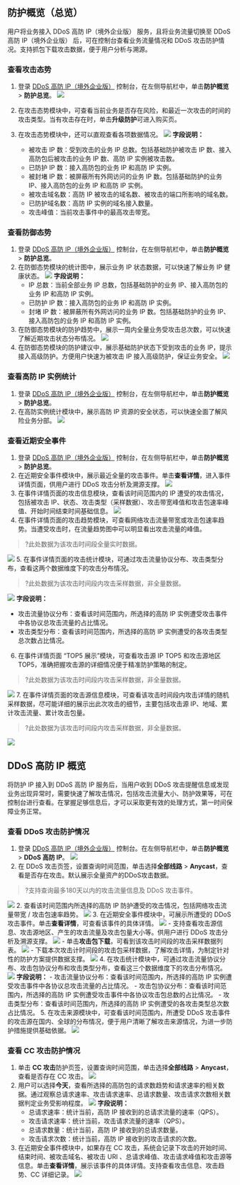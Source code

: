 ## 防护概览（总览）
用户将业务接入 DDoS 高防 IP（境外企业版） 服务，且将业务流量切换至 DDoS 高防 IP（境外企业版） 后，可在控制台查看业务流量情况和 DDoS 攻击防护情况。支持抓包下载攻击数据，便于用户分析与溯源。


### 查看攻击态势
1.	登录 [DDoS 高防 IP（境外企业版）](https://console.cloud.tencent.com/ddos/ddos-basic) 控制台，在左侧导航栏中，单击**防护概览** > **防护总览**。
![](https://qcloudimg.tencent-cloud.cn/raw/d43fa663afebd05e6807dde663b90258.png)
2.	在攻击态势模块中，可查看当前业务是否存在风险，和最近一次攻击的时间的攻击类型。当有攻击存在时，单击**升级防护**可进入购买页。

3. 在攻击态势模块中，还可以直观查看各项数据情况。
![](https://qcloudimg.tencent-cloud.cn/raw/4ecad368488ce05e5c54d6ac8b316fa4.png)
   **字段说明：**
    - 被攻击 IP 数：受到攻击的业务 IP 总数。包括基础防护被攻击 IP 数、接入高防包后被攻击的业务 IP 数、高防 IP 实例被攻击数。
    - 已防护 IP 数：接入高防包的业务 IP 和高防 IP 实例。
    - 被封堵 IP 数：被屏蔽所有外网访问的业务 IP 数。包括基础防护的业务 IP、接入高防包的业务 IP 和高防 IP 实例。
    - 被攻击域名数：高防 IP 被攻击的域名数、被攻击的端口所影响的域名数。
    - 已防护域名数：高防 IP 实例的域名接入数量。
    - 攻击峰值：当前攻击事件中的最高攻击带宽。


### 查看防御态势
1.	登录 [DDoS 高防 IP（境外企业版）](https://console.cloud.tencent.com/ddos/ddos-basic) 控制台，在左侧导航栏中，单击**防护概览** > **防护总览**。
2. 在防御态势模块的统计图中，展示业务 IP 状态数据，可以快速了解业务 IP 健康状态。
![](https://qcloudimg.tencent-cloud.cn/raw/7a88a800c181831dc4580e3dc923102f.png)
   **字段说明：**
    - IP 总数：当前全部业务 IP 总数，包括基础防护的业务 IP、接入高防包的业务 IP 和高防 IP 实例。
    - 已防护 IP 数：接入高防包的业务 IP 和高防 IP 实例。
    - 封堵 IP 数：被屏蔽所有外网访问的业务 IP 数。包括基础防护的业务 IP、接入高防包的业务 IP 和高防 IP 实例。
3. 在防御态势模块的防护趋势中，展示一周内全量业务受攻击总次数，可以快速了解近期攻击状态分布情况。
![](https://qcloudimg.tencent-cloud.cn/raw/63ed220cf237d856528e1f2b1a80e49e.png)
3. 在防御态势模块的防护建议中，展示基础防护状态下受到攻击的业务 IP，提示接入高级防护。方便用户快速为被攻击 IP 接入高级防护，保证业务安全。
![](https://qcloudimg.tencent-cloud.cn/raw/7cce1b85e81dab27cae83e03cfabeb13.png)

### 查看高防 IP 实例统计
1.	登录 [DDoS 高防 IP（境外企业版）](https://console.cloud.tencent.com/ddos/ddos-basic) 控制台，在左侧导航栏中，单击**防护概览** > **防护总览**。
2. 在高防实例统计模块中，展示高防 IP 资源的安全状态，可以快速全面了解风险业务分部。
![](https://qcloudimg.tencent-cloud.cn/raw/5a08a7115062914ecccf1674762a541a.png)

### 查看近期安全事件
1.	登录 [DDoS 高防 IP（境外企业版）](https://console.cloud.tencent.com/ddos/ddos-basic) 控制台，在左侧导航栏中，单击**防护概览** > **防护总览**。
2. 在近期安全事件模块中，展示最近全量的攻击事件。单击**查看详情**，进入事件详情页面，供用户进行 DDoS 攻击分析及溯源支撑。
![](https://qcloudimg.tencent-cloud.cn/raw/61528176e7f8297f3532901bca36c761.png)
3. 在事件详情页面的攻击信息模块，查看该时间范围内的 IP 遭受的攻击情况，包括被攻击 IP、状态、攻击类型（采样数据）、攻击带宽峰值和攻击包速率峰值、开始时间结束时间基础信息。
![](https://qcloudimg.tencent-cloud.cn/raw/4aa25f97c6f9dbaee1a1d747f315b428.png)
4. 在事件详情页面的攻击趋势模块，可查看网络攻击流量带宽或攻击包速率趋势。当遭受攻击时，在流量趋势图中可以明显看出攻击流量的峰值。
>?此处数据为该攻击时间段全量实时数据。

![](https://qcloudimg.tencent-cloud.cn/raw/1df1d09926470f122ea43afa351dcf7f.png)
5. 在事件详情页面的攻击统计模块，可通过攻击流量协议分布、攻击类型分布，查看这两个数据维度下的攻击分布情况。
>?此处数据为该攻击时间段内攻击采样数据，非全量数据。

![](https://qcloudimg.tencent-cloud.cn/raw/8c72fbac90522d2aa0eccda6a56d9e7d.png)
   **字段说明：**
   - 攻击流量协议分布：查看该时间范围内，所选择的高防 IP 实例遭受攻击事件中各协议总攻击流量的占比情况。
   - 攻击类型分布：查看该时间范围内，所选择的高防 IP 实例遭受的各攻击类型总次数占比情况。
6. 在事件详情页面 “TOP5 展示”模块，可查看攻击源 IP TOP5 和攻击源地区TOP5，准确把握攻击源的详细情况便于精准防护策略的制定。
>?此处数据为该攻击时间段内攻击采样数据，非全量数据。

![](https://qcloudimg.tencent-cloud.cn/raw/5e70e40264c9511b6357bce58ee1cc14.png)
7. 在事件详情页面的攻击源信息模块，可查看该攻击时间段内攻击详情的随机采样数据，尽可能详细的展示出此次攻击的细节，主要包括攻击源 IP、地域、累计攻击流量、累计攻击包量。
>?此处数据为该攻击时间段内攻击采样数据，非全量数据。

![](https://qcloudimg.tencent-cloud.cn/raw/146b6107c5ceac3a3d1afccd66798c01.png)

## DDoS 高防 IP 概览
将防护 IP 接入到 DDoS 高防 IP 服务后，当用户收到 DDoS 攻击提醒信息或发现业务出现异常时，需要快速了解攻击情况，包括攻击流量大小、防护效果等，可在控制台进行查看。在掌握足够信息后，才可以采取更有效的处理方式，第一时间保障业务正常。


### 查看 DDoS 攻击防护情况
1.	登录 [DDoS 高防 IP（境外企业版）](https://console.cloud.tencent.com/ddos/ddos-basic) 控制台。在左侧导航栏中，单击**防护概览** > **DDoS 高防 IP**。
![](https://qcloudimg.tencent-cloud.cn/raw/be67d057c2ece542e53b3730a5cf9945.png)
1. 在 DDoS 攻击页签，设置查询时间范围，单击选择**全部线路** > **Anycast**，查看是否存在攻击。默认展示全量资产的DDoS攻击数据。
>?支持查询最多180天以内的攻击流量信息及 DDoS 攻击事件。

![](https://qcloudimg.tencent-cloud.cn/raw/f35b004d7113c0874a569d0dcc7cdbdd.png)
2. 查看该时间范围内所选择的高防 IP 防护遭受的攻击情况，包括网络攻击流量带宽 / 攻击包速率趋势。
![](https://qcloudimg.tencent-cloud.cn/raw/7fa11d7c8ff40d20534259e9159134b7.png)
3. 在近期安全事件模块中，可展示所遭受的 DDoS 攻击事件。单击**查看详情**，可查看该事件的具体详情。
![](https://qcloudimg.tencent-cloud.cn/raw/61528176e7f8297f3532901bca36c761.png)
    - 支持查看攻击源信息、攻击源地区、产生的攻击流量及攻击包量大小等。供用户进行 DDoS 攻击分析及溯源支撑。
![](https://qcloudimg.tencent-cloud.cn/raw/4aa25f97c6f9dbaee1a1d747f315b428.png)
    - 单击**攻击包下载**，可看到该攻击时间段的攻击采样数据列表。
![](https://qcloudimg.tencent-cloud.cn/raw/5bcbb304872f4271d7c431bcecc37486.png)
    - 下载本次攻击计时间段的攻击包采样数据，了解攻击详情，为制定针对性的防护方案提供数据支撑。
    ![](https://qcloudimg.tencent-cloud.cn/raw/eab5a834b67e6d95e8283b54aeedb37c.png)
4. 在攻击统计模块中，可通过攻击流量协议分布、攻击包协议分布和攻击类型分布，查看这三个数据维度下的攻击分布情况。
![](https://qcloudimg.tencent-cloud.cn/raw/e065d87c5e7a90bc920f1658f4f45ad2.png)
   **字段说明：**
    - 攻击流量协议分布：查看该时间范围内，所选择的高防 IP 实例遭受攻击事件中各协议总攻击流量的占比情况。
    - 攻击包协议分布：查看该时间范围内，所选择的高防 IP 实例遭受攻击事件中各协议攻击包总数的占比情况。
    - 攻击类型分布：查看该时间范围内，所选择的高防 IP 实例遭受的各攻击类型总次数占比情况。
5. 在攻击来源模块中，可查看该时间范围内，所遭受 DDoS 攻击事件的攻击源在国内、全球的分布情况，便于用户清晰了解攻击来源情况，为进一步防护措施提供基础依据。
![](https://qcloudimg.tencent-cloud.cn/raw/ade8f4dcbcdd71e35af7116b2a7b8941.png)

### 查看 CC 攻击防护情况
1. 单击 **CC 攻击**防护页签，设置查询时间范围，单击选择**全部线路** > **Anycast**，查看是否存在 CC 攻击。
![](https://qcloudimg.tencent-cloud.cn/raw/0a53677659c3787cdc8664799aab047a.png)
2. 用户可以选择**今天**，查看所选择的高防包的请求数趋势和请求速率的相关数据。通过观察总请求速率、攻击请求速率、总请求数量、攻击请求次数相关数据判定业务受影响程度。
![](https://qcloudimg.tencent-cloud.cn/raw/1a4919ceb93c145acc3a4a80ff4c5dda.png)
   **字段说明：**
    - 总请求速率：统计当前，高防 IP 接收到的总请求流量的速率（QPS）。
    - 攻击请求速率：统计当前，攻击请求流量的速率（QPS）。
    - 总请求数量：统计当前，高防 IP 接收到的总请求数量。
    - 攻击请求次数：统计当前，高防 IP 接收到的攻击请求的次数。
3. 在近期安全事件模块中，如果存在 CC 攻击，系统会记录下攻击的开始时间、结束时间、被攻击域名、被攻击 URI	、总请求峰值、攻击请求峰值和攻击源等信息。单击**查看详情**，展示该事件的具体详情。支持查看攻击信息、攻击趋势、CC 详细记录。
![](https://qcloudimg.tencent-cloud.cn/raw/68b909b0b2d13eff52d6f1f1c7733bdc.png)
